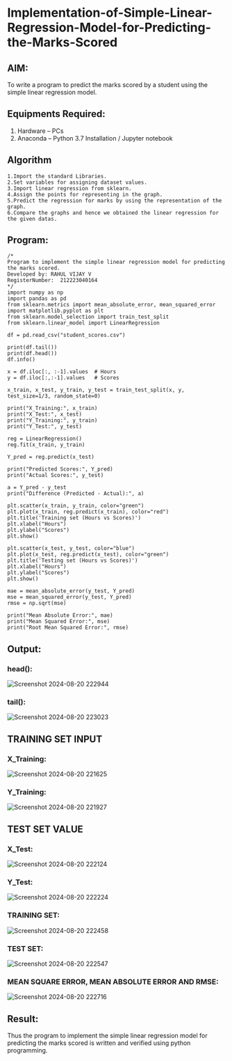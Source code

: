 # Implementation-of-Simple-Linear-Regression-Model-for-Predicting-the-Marks-Scored

## AIM:
To write a program to predict the marks scored by a student using the simple linear regression model.

## Equipments Required:
1. Hardware – PCs
2. Anaconda – Python 3.7 Installation / Jupyter notebook

## Algorithm
```
1.Import the standard Libraries.
2.Set variables for assigning dataset values.
3.Import linear regression from sklearn.
4.Assign the points for representing in the graph.
5.Predict the regression for marks by using the representation of the graph.
6.Compare the graphs and hence we obtained the linear regression for the given datas.
```

## Program:
```
/*
Program to implement the simple linear regression model for predicting the marks scored.
Developed by: RAHUL VIJAY V
RegisterNumber:  212223040164
*/
import numpy as np
import pandas as pd
from sklearn.metrics import mean_absolute_error, mean_squared_error
import matplotlib.pyplot as plt
from sklearn.model_selection import train_test_split
from sklearn.linear_model import LinearRegression

df = pd.read_csv("student_scores.csv")

print(df.tail())
print(df.head())
df.info()

x = df.iloc[:, :-1].values  # Hours
y = df.iloc[:,:-1].values   # Scores

x_train, x_test, y_train, y_test = train_test_split(x, y, test_size=1/3, random_state=0)

print("X_Training:", x_train)
print("X_Test:", x_test)
print("Y_Training:", y_train)
print("Y_Test:", y_test)

reg = LinearRegression()
reg.fit(x_train, y_train)

Y_pred = reg.predict(x_test)

print("Predicted Scores:", Y_pred)
print("Actual Scores:", y_test)

a = Y_pred - y_test
print("Difference (Predicted - Actual):", a)

plt.scatter(x_train, y_train, color="green")
plt.plot(x_train, reg.predict(x_train), color="red")
plt.title('Training set (Hours vs Scores)')
plt.xlabel("Hours")
plt.ylabel("Scores")
plt.show()

plt.scatter(x_test, y_test, color="blue")
plt.plot(x_test, reg.predict(x_test), color="green")
plt.title('Testing set (Hours vs Scores)')
plt.xlabel("Hours")
plt.ylabel("Scores")
plt.show()

mae = mean_absolute_error(y_test, Y_pred)
mse = mean_squared_error(y_test, Y_pred)
rmse = np.sqrt(mse)

print("Mean Absolute Error:", mae)
print("Mean Squared Error:", mse)
print("Root Mean Squared Error:", rmse)
```

## Output:
### head():
![Screenshot 2024-08-20 222944](https://github.com/user-attachments/assets/9de86369-938b-4030-a048-808337d517d4)
### tail():
![Screenshot 2024-08-20 223023](https://github.com/user-attachments/assets/6a1861ee-dac9-408d-9f7a-faef16902dbd)
## TRAINING SET INPUT
### X_Training:
![Screenshot 2024-08-20 221625](https://github.com/user-attachments/assets/5b02582c-73c3-40e7-bca7-b53d44566ded)
### Y_Training:
![Screenshot 2024-08-20 221927](https://github.com/user-attachments/assets/3b8a3dc9-a4c3-4c62-879e-fe9f1420eba7)
## TEST SET VALUE
### X_Test:
![Screenshot 2024-08-20 222124](https://github.com/user-attachments/assets/5b112037-841a-48c7-a45f-8529261351df)
### Y_Test:
![Screenshot 2024-08-20 222224](https://github.com/user-attachments/assets/e5de4423-c71a-434b-a8b3-32d5c317d78d)
### TRAINING SET:
![Screenshot 2024-08-20 222458](https://github.com/user-attachments/assets/c550b4a3-7bc4-4365-ad61-03aa1fd3e53a)
### TEST SET:
![Screenshot 2024-08-20 222547](https://github.com/user-attachments/assets/68d8ecf9-f140-4677-a7f9-9b6609da5987)
### MEAN SQUARE ERROR, MEAN ABSOLUTE ERROR AND RMSE:
![Screenshot 2024-08-20 222716](https://github.com/user-attachments/assets/2ecaced7-c4b7-448a-ab1a-126978202f4f)









## Result:
Thus the program to implement the simple linear regression model for predicting the marks scored is written and verified using python programming.

